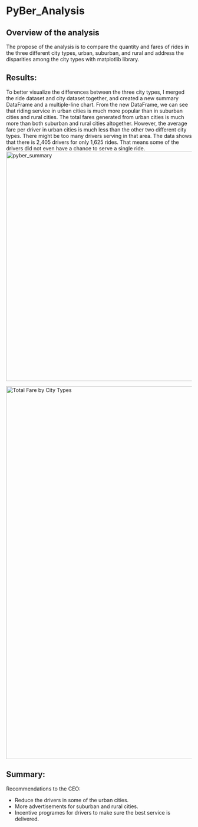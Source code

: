 # PyBer_Analysis

## Overview of the analysis
The propose of the analysis is to compare the quantity and fares of rides in the three different city types, urban, suburban, and rural and address the disparities among the city types with matplotlib library.

## Results:
To better visualize the differences between the three city types, I merged the ride dataset and city dataset together, and created a new summary DataFrame and a multiple-line chart. From the new DataFrame, we can see that riding service in urban cities is much more popular than in suburban cities and rural cities. The total fares generated from urban cities is much more than both suburban and rural cities altogether. However, the average fare per driver in urban cities is much less than the other two different city types. There might be too many drivers serving in that area. The data shows that there is 2,405 drivers for only 1,625 rides. That means some of the drivers did not even have a chance to serve a single ride. 
<img width="623" alt="pyber_summary" src="https://user-images.githubusercontent.com/102785000/168201781-5d602fef-7e6e-4475-b4e0-d05dc9c7e426.png">

<img width="1012" alt="Total Fare by City Types" src="https://user-images.githubusercontent.com/102785000/168201836-a67392de-c366-4927-a30a-604b14e11625.png">




## Summary:
Recommendations to the CEO:
* Reduce the drivers in some of the urban cities. 
* More advertisements for suburban and rural cities. 
* Incentive programes for drivers to make sure the best service is delivered.
